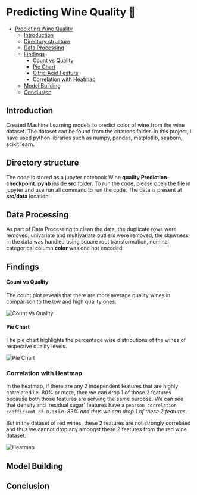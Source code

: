 # Predicting Wine Quality 🍷

- [Predicting Wine Quality](#predicting-wine-quality)
  - [Introduction](#introduction)
  - [Directory structure](#directory-structure)
  - [Data Processing](#Data-Processing)
  - [Findings](#Findings)
      - [Count vs Quality](#count-vs-quality)
      - [Pie Chart](#pie-chart)
      - [Citric Acid Feature](#citric-acid-feature)
      - [Correlation with Heatmap](#correlation-with-heatmap)
   - [Model Building](#Model-Building)
  - [Conclusion](#conclusion)

## Introduction

Created Machine Learning models to predict color of wine from the wine dataset. The dataset can be found from the citations folder. In this project, I have used python libraries such as numpy, pandas, matplotlib, seaborn, scikit learn. 

## Directory structure

The code is stored as a jupyter notebook Wine **quality Prediction-checkpoint.ipynb** inside **src** folder. To run the code, please open the file in jupyter and use run all command to run the code. The data is present at **src/data** location.

## Data Processing

As part of Data Processing to clean the data, the duplicate rows were removed, univariate and multivariate outliers were removed, the skewness in the data was handled using square root transformation, nominal categorical column **color** was one hot encoded

## Findings

#### Count vs Quality

The count plot reveals that there are more average quality wines in comparison to the low and high quality ones.

![Count Vs Quality](https://github.com/nipun1992/Predicting-Wine-Quality/blob/main/pics/count%20vs%20quality.png)

#### Pie Chart

The pie chart highlights the percentage wise distributions of the wines of respective quality levels.

![Pie Chart](https://github.com/nipun1992/Predicting-Wine-Quality/blob/main/pics/Pie%20Chart.png)

### Correlation with Heatmap

In the heatmap, if there are any 2 independent features that are highly correlated i.e. 80% or more, then we can drop 1 of those 2 features because both those features are serving the same purpose. We can see that density and 'residual sugar' features have a `pearson correlation coefficient of 0.83` i.e. *83% and thus we can drop 1 of these 2 features*. 

But in the dataset of red wines, these 2 features are not strongly correlated and thus we cannot drop any amongst these 2 features from the red wine dataset. 

![Heatmap](https://github.com/nipun1992/Predicting-Wine-Quality/blob/main/pics/heatmap.png)

## Model Building

## Conclusion
